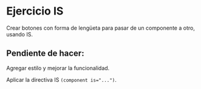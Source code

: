 # Ejercicio IS

Crear botones con forma de lengüeta para pasar de un componente a otro, usando IS.

## Pendiente de hacer:

Agregar estilo y mejorar la funcionalidad.

Aplicar la directiva IS ```(component is="...")```.